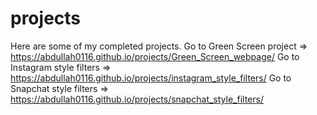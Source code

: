 # projects
Here are some of my completed projects.
Go to Green Screen project    => https://abdullah0116.github.io/projects/Green_Screen_webpage/
Go to Instagram style filters => https://abdullah0116.github.io/projects/instagram_style_filters/
Go to Snapchat style filters  => https://abdullah0116.github.io/projects/snapchat_style_filters/
